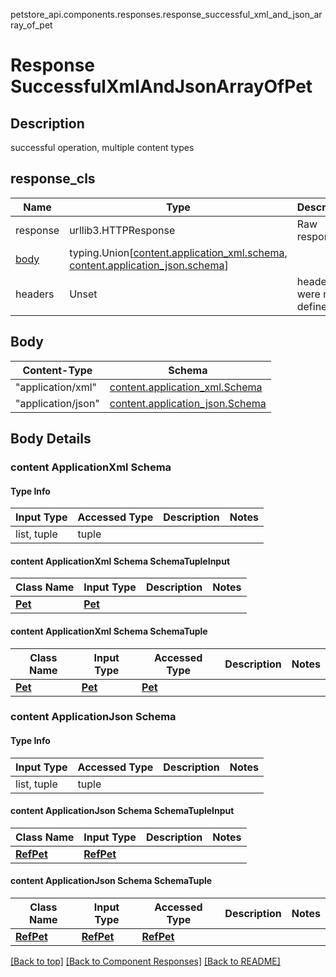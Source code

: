 petstore_api.components.responses.response_successful_xml_and_json_array_of_pet
# Response SuccessfulXmlAndJsonArrayOfPet

## Description
successful operation, multiple content types

## response_cls
Name | Type | Description  | Notes
------------- | ------------- | ------------- | -------------
response | urllib3.HTTPResponse | Raw response |
[body](#body) | typing.Union[[content.application_xml.schema](#content-applicationxml-schema), [content.application_json.schema](#content-applicationjson-schema)] |  |
headers | Unset | headers were not defined |

## Body
Content-Type | Schema
------------ | -------
"application/xml" | [content.application_xml.Schema](#content-applicationxml-schema)
"application/json" | [content.application_json.Schema](#content-applicationjson-schema)

## Body Details
### content ApplicationXml Schema

#### Type Info
Input Type | Accessed Type | Description | Notes
------------ | ------------- | ------------- | -------------
list, tuple | tuple |  |

#### content ApplicationXml Schema SchemaTupleInput
Class Name | Input Type | Description | Notes
------------- | ------------- | ------------- | -------------
[**Pet**](../../components/schema/pet.md) | [**Pet**](../../components/schema/pet.md) |  |

#### content ApplicationXml Schema SchemaTuple
Class Name | Input Type | Accessed Type | Description | Notes
------------- | ------------- | ------------- | ------------- | -------------
[**Pet**](../../components/schema/pet.md) | [**Pet**](../../components/schema/pet.md) | [**Pet**](../../components/schema/pet.md) |  |
### content ApplicationJson Schema

#### Type Info
Input Type | Accessed Type | Description | Notes
------------ | ------------- | ------------- | -------------
list, tuple | tuple |  |

#### content ApplicationJson Schema SchemaTupleInput
Class Name | Input Type | Description | Notes
------------- | ------------- | ------------- | -------------
[**RefPet**](../../components/schema/ref_pet.md) | [**RefPet**](../../components/schema/ref_pet.md) |  |

#### content ApplicationJson Schema SchemaTuple
Class Name | Input Type | Accessed Type | Description | Notes
------------- | ------------- | ------------- | ------------- | -------------
[**RefPet**](../../components/schema/ref_pet.md) | [**RefPet**](../../components/schema/ref_pet.md) | [**RefPet**](../../components/schema/ref_pet.md) |  |

[[Back to top]](#top) [[Back to Component Responses]](../../../README.md#Component-Responses) [[Back to README]](../../../README.md)
